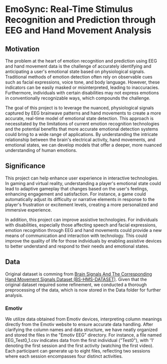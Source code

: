 # EmoSync: Real-Time Stimulus Recognition and Prediction through EEG and Hand Movement Analysis

## Motivation
The problem at the heart of emotion recognition and prediction using EEG and hand movement data is the challenge of accurately identifying and anticipating a user's emotional state based on physiological signals. Traditional methods of emotion detection often rely on observable cues such as facial expressions, voice tone, and body language. However, these indicators can be easily masked or misinterpreted, leading to inaccuracies. Furthermore, individuals with certain disabilities may not express emotions in conventionally recognizable ways, which compounds the challenge.

The goal of this project is to leverage the nuanced, physiological signals captured by EEG brainwave patterns and hand movements to create a more accurate, real-time model of emotional state detection. This approach is necessitated by the limitations of current emotion recognition technologies and the potential benefits that more accurate emotional detection systems could bring to a wide range of applications. By understanding the intricate relationship between the brain's electrical activity, hand movements, and emotional states, we can develop models that offer a deeper, more nuanced understanding of human emotions.

## Significance
This project can help enhance user experience in interactive technologies. In gaming and virtual reality, understanding a player's emotional state could lead to adaptive gameplay that changes based on the user's feelings, enhancing engagement and satisfaction. For instance, a game could automatically adjust its difficulty or narrative elements in response to the player's frustration or excitement levels, creating a more personalized and immersive experience.

In addition, this project can improve assistive technologies. For individuals with disabilities, especially those affecting speech and facial expressions, emotion recognition through EEG and hand movements could provide a new means of communication and interaction with technology. This could improve the quality of life for those individuals by enabling assistive devices to better understand and respond to their needs and emotional states.

## Data
Original dataset is comming from [Brain Signals And The Corresponding Hand Movement Signals Dataset (BS-HMS-DATASET)](https://ieee-dataport.org/open-access/brain-signals-and-corresponding-hand-movement-signals-dataset-bs-hms-dataset). Given that the original dataset required some refinement, we conducted a thorough preprocessing of the data, which is now stored in the Data folder for further analysis.

### Emotiv
We utilize data obtained from Emotiv devices, interpreting column meanings directly from the Emotiv website to ensure accurate data handling. After clarifying the column names and data structure, we have neatly organized and stored the files in the "Emotiv EEG" directory. For instance, a file named EEG_Test0_1.csv indicates data from the first individual ("Test0"), with '1' denoting the first session and the first activity (watching the first video). Each participant can generate up to eight files, reflecting two sessions where each session encompasses four distinct activities.
